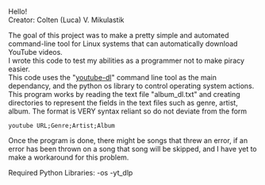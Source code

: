 Hello!  
Creator: Colten (Luca) V. Mikulastik  

The goal of this project was to make a pretty simple and automated command-line tool for Linux systems that can automatically download YouTube videos.  
I wrote this code to test my abilities as a programmer not to make piracy easier.  
This code uses the "[youtube-dl](https://youtube-dl.org/)" command line tool as the main dependancy, and the python os library to control operating system actions.  
This program works by reading the text file "album_dl.txt" and creating directories to represent the fields in the text files such as genre, artist, album. The format is VERY syntax reliant so do not deviate from the form
```
youtube URL;Genre;Artist;Album
```
Once the program is done, there might be songs that threw an error, if an error has been thrown on a song that song will be skipped, and I have yet to make a workaround for this problem.

Required Python Libraries:
	-os
	-yt_dlp	
